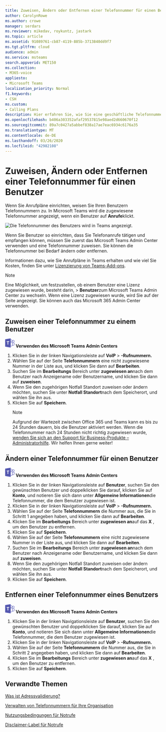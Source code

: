 ```yaml
---
title: Zuweisen, Ändern oder Entfernen einer Telefonnummer für einen Benutzer
author: CarolynRowe
ms.author: crowe
manager: serdars
ms.reviewer: mikedav, roykuntz, jastark
ms.topic: article
ms.assetid: 91089761-cb87-4119-885b-3713840dd9f7
ms.tgt.pltfrm: cloud
audience: admin
ms.service: msteams
search.appverid: MET150
ms.collection:
- M365-voice
appliesto:
- Microsoft Teams
localization_priority: Normal
f1.keywords:
- CSH
ms.custom:
- Calling Plans
description: Hier erfahren Sie, wie Sie eine geschäftliche Telefonnummer für Ihre Teams-Benutzer zuweisen, ändern oder entfernen, sodass externe Unternehmen und Kunden Sie anrufen können.
ms.openlocfilehash: b406a303352afaf29537815e98aed2d660670f12
ms.sourcegitcommit: 89a7c0427a5abbef838a17ae7eac6934c6176a35
ms.translationtype: MT
ms.contentlocale: de-DE
ms.lasthandoff: 03/26/2020
ms.locfileid: "42982108"
---
```

# <a name="assign-change-or-remove-a-phone-number-for-a-user"></a>Zuweisen, Ändern oder Entfernen einer Telefonnummer für einen Benutzer

Wenn Sie Anrufpläne einrichten, weisen Sie Ihren Benutzern Telefonnummern zu. In Microsoft Teams wird die zugewiesene Telefonnummer angezeigt, wenn ein Benutzer auf **Anrufe**klickt.

![Die Telefonnummer des Benutzers wird in Teams angezeigt.](media/teams-phone-number.png)

Wenn Sie Benutzer so einrichten, dass Sie Telefonanrufe tätigen und empfangen können, müssen Sie zuerst das Microsoft Teams Admin Center verwenden und eine Telefonnummer zuweisen. Sie können die Telefonnummer bei Bedarf ändern oder entfernen.
  
Informationen dazu, wie Sie Anrufpläne in Teams erhalten und wie viel Sie Kosten, finden Sie unter [Lizenzierung von Teams-Add-ons](teams-add-on-licensing/microsoft-teams-add-on-licensing.md).
  
> [!NOTE]
> Eine Möglichkeit, um festzustellen, ob einem Benutzer eine Lizenz zugewiesen wurde, besteht darin, > **Benutzer**zum Microsoft Teams Admin Center zu wechseln. Wenn eine Lizenz zugewiesen wurde, wird Sie auf der Seite angezeigt.  Sie können auch das Microsoft 365 Admin Center verwenden.
  
## <a name="assign-a-phone-number-to-a-user"></a>Zuweisen einer Telefonnummer zu einem Benutzer
 
![Ein Symbol mit dem Microsoft Teams-Logo](media/teams-logo-30x30.png) **Verwenden des Microsoft Teams Admin Centers**
    
1. Klicken Sie in der linken Navigationsleiste auf **VoIP** > **-Rufnummern.**
2. Wählen Sie auf der Seite **Telefonnummern** eine nicht zugewiesene Nummer in der Liste aus, und klicken Sie dann auf **Bearbeiten**.  
3. Suchen Sie im **Bearbeitungs** Bereich unter **zugewiesen an**nach dem Benutzer nach Anzeigename oder Benutzername, und klicken Sie dann auf **zuweisen**.
4. Wenn Sie den zugehörigen Notfall Standort zuweisen oder ändern möchten, suchen Sie unter **Notfall Standort**nach dem Speicherort, und wählen Sie ihn aus.
6. Klicken Sie auf **Speichern**.
    > [!NOTE]
    > Aufgrund der Wartezeit zwischen Office 365 und Teams kann es bis zu 24 Stunden dauern, bis die Benutzer aktiviert werden. Wenn die Telefonnummer nach 24 Stunden nicht richtig zugewiesen wurde, [wenden Sie sich an den Support für Business-Produkte – Administratorhilfe](https://docs.microsoft.com/microsoft-365/admin/contact-support-for-business-products). Wir helfen Ihnen gerne weiter!
  
## <a name="change-a-phone-number-for-a-user"></a>Ändern einer Telefonnummer für einen Benutzer
 
![Ein Symbol mit dem Microsoft Teams-Logo](media/teams-logo-30x30.png) **Verwenden des Microsoft Teams Admin Centers**
    
1. Klicken Sie in der linken Navigationsleiste auf **Benutzer**, suchen Sie den gewünschten Benutzer und doppelklicken Sie darauf, klicken Sie auf **Konto**, und notieren Sie sich dann unter **Allgemeine Informationen**die Telefonnummer, die dem Benutzer zugewiesen ist.
2. Klicken Sie in der linken Navigationsleiste auf **VoIP** > **-Rufnummern.**
3. Wählen Sie auf der Seite **Telefonnummern** die Nummer aus, die Sie in Schritt 1 angegeben haben, und klicken Sie dann auf **Bearbeiten**.  
4. Klicken Sie im **Bearbeitungs** Bereich unter **zugewiesen an**auf das **X** , um den Benutzer zu entfernen.
5. Klicken Sie auf **Speichern**.
6. Wählen Sie auf der Seite **Telefonnummern** eine nicht zugewiesene Nummer in der Liste aus, und klicken Sie dann auf **Bearbeiten**.  
7. Suchen Sie im **Bearbeitungs** Bereich unter **zugewiesen an**nach dem Benutzer nach Anzeigename oder Benutzername, und klicken Sie dann auf **zuweisen**.
8. Wenn Sie den zugehörigen Notfall Standort zuweisen oder ändern möchten, suchen Sie unter **Notfall Standort**nach dem Speicherort, und wählen Sie ihn aus.
9. Klicken Sie auf **Speichern**.

## <a name="remove-a-phone-number-from-a-user"></a>Entfernen einer Telefonnummer eines Benutzers
 
![Ein Symbol mit dem Microsoft Teams-Logo](media/teams-logo-30x30.png) **Verwenden des Microsoft Teams Admin Centers**

1. Klicken Sie in der linken Navigationsleiste auf **Benutzer**, suchen Sie den gewünschten Benutzer und doppelklicken Sie darauf, klicken Sie auf **Konto**, und notieren Sie sich dann unter **Allgemeine Informationen**die Telefonnummer, die dem Benutzer zugewiesen ist.
2. Klicken Sie in der linken Navigationsleiste auf **VoIP** > **-Rufnummern.**
3. Wählen Sie auf der Seite **Telefonnummern** die Nummer aus, die Sie in Schritt 2 angegeben haben, und klicken Sie dann auf **Bearbeiten**.  
4. Klicken Sie im **Bearbeitungs** Bereich unter **zugewiesen an**auf das **X** , um den Benutzer zu entfernen.
5. Klicken Sie auf **Speichern**.
    
## <a name="related-topics"></a>Verwandte Themen

[Was ist Adressvalidierung?](/skypeforbusiness/what-are-calling-plans-in-office-365/what-is-address-validation)

[Verwalten von Telefonnummern für Ihre Organisation](/microsoftteams/manage-phone-numbers-for-your-organization)

[Nutzungsbedingungen für Notrufe](/microsoftteams/emergency-calling-terms-and-conditions)

[Disclaimer-Label für Notrufe](https://github.com/MicrosoftDocs/OfficeDocs-SkypeForBusiness/blob/live/Teams/downloads/emergency-calling/emergency-calling-label-(en-us)-(v.1.0).zip?raw=true)
